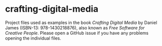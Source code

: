 # crafting-digital-media
Project files used as examples in the book *Crafting Digital Media* by Daniel James (ISBN-13: 978-1430218876), also known as *Free Software for Creative People*. Please open a GitHub issue if you have any problems opening the individual files.
